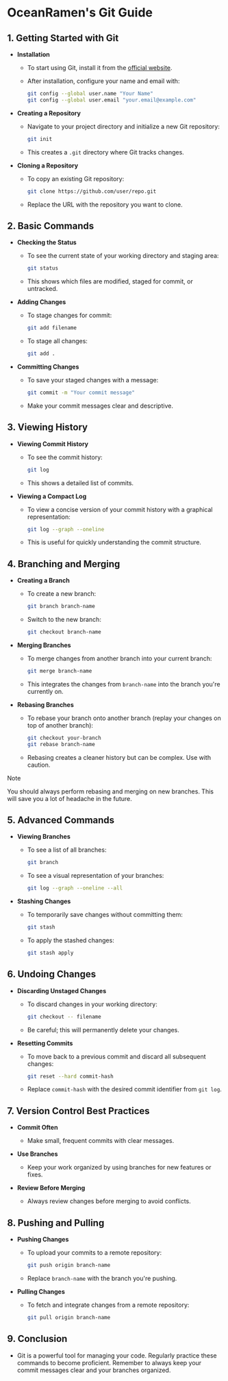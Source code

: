 # OceanRamen's Git Guide

## 1. **Getting Started with Git**

- **Installation**

  - To start using Git, install it from the [official website](https://git-scm.com/downloads).
  - After installation, configure your name and email with:

    ```bash
    git config --global user.name "Your Name"
    git config --global user.email "your.email@example.com"
    ```

- **Creating a Repository**

  - Navigate to your project directory and initialize a new Git repository:

    ```bash
    git init
    ```

  - This creates a `.git` directory where Git tracks changes.

- **Cloning a Repository**

  - To copy an existing Git repository:

    ```bash
    git clone https://github.com/user/repo.git
    ```

  - Replace the URL with the repository you want to clone.

## 2. **Basic Commands**

- **Checking the Status**

  - To see the current state of your working directory and staging area:

    ```bash
    git status
    ```

  - This shows which files are modified, staged for commit, or untracked.

- **Adding Changes**

  - To stage changes for commit:

    ```bash
    git add filename
    ```

  - To stage all changes:

    ```bash
    git add .
    ```

- **Committing Changes**

  - To save your staged changes with a message:

    ```bash
    git commit -m "Your commit message"
    ```

  - Make your commit messages clear and descriptive.

## 3. **Viewing History**

- **Viewing Commit History**

  - To see the commit history:

    ```bash
    git log
    ```

  - This shows a detailed list of commits.

- **Viewing a Compact Log**

  - To view a concise version of your commit history with a graphical representation:

    ```bash
    git log --graph --oneline
    ```

  - This is useful for quickly understanding the commit structure.

## 4. **Branching and Merging**

- **Creating a Branch**

  - To create a new branch:

    ```bash
    git branch branch-name
    ```

  - Switch to the new branch:

    ```bash
    git checkout branch-name
    ```

- **Merging Branches**

  - To merge changes from another branch into your current branch:

    ```bash
    git merge branch-name
    ```

  - This integrates the changes from `branch-name` into the branch you're currently on.

- **Rebasing Branches**

  - To rebase your branch onto another branch (replay your changes on top of another branch):

    ```bash
    git checkout your-branch
    git rebase branch-name
    ```

  - Rebasing creates a cleaner history but can be complex. Use with caution.

> [!NOTE]
> You should always perform rebasing and merging on new branches. This will save you a lot of headache in the future.

## 5. **Advanced Commands**

- **Viewing Branches**

  - To see a list of all branches:

    ```bash
    git branch
    ```

  - To see a visual representation of your branches:

    ```bash
    git log --graph --oneline --all
    ```

- **Stashing Changes**

  - To temporarily save changes without committing them:

    ```bash
    git stash
    ```

  - To apply the stashed changes:

    ```bash
    git stash apply
    ```

## 6. **Undoing Changes**

- **Discarding Unstaged Changes**

  - To discard changes in your working directory:

    ```bash
    git checkout -- filename
    ```

  - Be careful; this will permanently delete your changes.

- **Resetting Commits**

  - To move back to a previous commit and discard all subsequent changes:

    ```bash
    git reset --hard commit-hash
    ```

  - Replace `commit-hash` with the desired commit identifier from `git log`.

## 7. **Version Control Best Practices**

- **Commit Often**

  - Make small, frequent commits with clear messages.

- **Use Branches**

  - Keep your work organized by using branches for new features or fixes.

- **Review Before Merging**

  - Always review changes before merging to avoid conflicts.

## 8. **Pushing and Pulling**

- **Pushing Changes**

  - To upload your commits to a remote repository:

    ```bash
    git push origin branch-name
    ```

  - Replace `branch-name` with the branch you're pushing.

- **Pulling Changes**

  - To fetch and integrate changes from a remote repository:

    ```bash
    git pull origin branch-name
    ```

## 9. **Conclusion**

- Git is a powerful tool for managing your code. Regularly practice these commands to become proficient. Remember to always keep your commit messages clear and your branches organized.
